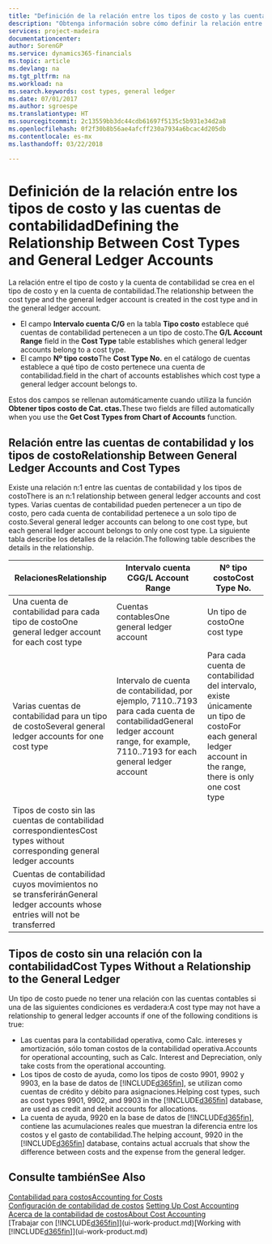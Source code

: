 ```yaml
---
title: "Definición de la relación entre los tipos de costo y las cuentas de contabilidad | Documentos de Microsoft"
description: "Obtenga información sobre cómo definir la relación entre el tipo de costo y la cuenta de contabilidad."
services: project-madeira
documentationcenter: 
author: SorenGP
ms.service: dynamics365-financials
ms.topic: article
ms.devlang: na
ms.tgt_pltfrm: na
ms.workload: na
ms.search.keywords: cost types, general ledger
ms.date: 07/01/2017
ms.author: sgroespe
ms.translationtype: HT
ms.sourcegitcommit: 2c13559bb3dc44cdb61697f5135c5b931e34d2a8
ms.openlocfilehash: 0f2f30b8b56ae4afcff230a7934a6bcac4d205db
ms.contentlocale: es-mx
ms.lasthandoff: 03/22/2018

---
```

# <a name="defining-the-relationship-between-cost-types-and-general-ledger-accounts"></a><span data-ttu-id="87bec-103">Definición de la relación entre los tipos de costo y las cuentas de contabilidad</span><span class="sxs-lookup"><span data-stu-id="87bec-103">Defining the Relationship Between Cost Types and General Ledger Accounts</span></span>
<span data-ttu-id="87bec-104">La relación entre el tipo de costo y la cuenta de contabilidad se crea en el tipo de costo y en la cuenta de contabilidad.</span><span class="sxs-lookup"><span data-stu-id="87bec-104">The relationship between the cost type and the general ledger account is created in the cost type and in the general ledger account.</span></span>  

* <span data-ttu-id="87bec-105">El campo **Intervalo cuenta C/G** en la tabla **Tipo costo** establece qué cuentas de contabilidad pertenecen a un tipo de costo.</span><span class="sxs-lookup"><span data-stu-id="87bec-105">The **G/L Account Range** field in the **Cost Type** table establishes which general ledger accounts belong to a cost type.</span></span>  
* <span data-ttu-id="87bec-106">El campo **Nº tipo costo**</span><span class="sxs-lookup"><span data-stu-id="87bec-106">The **Cost Type No.**</span></span> <span data-ttu-id="87bec-107">en el catálogo de cuentas establece a qué tipo de costo pertenece una cuenta de contabilidad.</span><span class="sxs-lookup"><span data-stu-id="87bec-107">field in the chart of accounts establishes which cost type a general ledger account belongs to.</span></span>  

<span data-ttu-id="87bec-108">Estos dos campos se rellenan automáticamente cuando utiliza la función **Obtener tipos costo de Cat. ctas.**</span><span class="sxs-lookup"><span data-stu-id="87bec-108">These two fields are filled automatically when you use the **Get Cost Types from Chart of Accounts** function.</span></span>  

## <a name="relationship-between-general-ledger-accounts-and-cost-types"></a><span data-ttu-id="87bec-109">Relación entre las cuentas de contabilidad y los tipos de costo</span><span class="sxs-lookup"><span data-stu-id="87bec-109">Relationship Between General Ledger Accounts and Cost Types</span></span>  
<span data-ttu-id="87bec-110">Existe una relación n:1 entre las cuentas de contabilidad y los tipos de costo</span><span class="sxs-lookup"><span data-stu-id="87bec-110">There is an n:1 relationship between general ledger accounts and cost types.</span></span> <span data-ttu-id="87bec-111">Varias cuentas de contabilidad pueden pertenecer a un tipo de costo, pero cada cuenta de contabilidad pertenece a un solo tipo de costo.</span><span class="sxs-lookup"><span data-stu-id="87bec-111">Several general ledger accounts can belong to one cost type, but each general ledger account belongs to only one cost type.</span></span> <span data-ttu-id="87bec-112">La siguiente tabla describe los detalles de la relación.</span><span class="sxs-lookup"><span data-stu-id="87bec-112">The following table describes the details in the relationship.</span></span>  

|<span data-ttu-id="87bec-113">Relaciones</span><span class="sxs-lookup"><span data-stu-id="87bec-113">Relationship</span></span>|<span data-ttu-id="87bec-114">**Intervalo cuenta CG**</span><span class="sxs-lookup"><span data-stu-id="87bec-114">**G/L Account Range**</span></span>|<span data-ttu-id="87bec-115">**Nº tipo costo**</span><span class="sxs-lookup"><span data-stu-id="87bec-115">**Cost Type No.**</span></span>|  
|------------------|------------------------------------------------|-------------------------------------------|  
|<span data-ttu-id="87bec-116">Una cuenta de contabilidad para cada tipo de costo</span><span class="sxs-lookup"><span data-stu-id="87bec-116">One general ledger account for each cost type</span></span>|<span data-ttu-id="87bec-117">Cuentas contables</span><span class="sxs-lookup"><span data-stu-id="87bec-117">One general ledger account</span></span>|<span data-ttu-id="87bec-118">Un tipo de costo</span><span class="sxs-lookup"><span data-stu-id="87bec-118">One cost type</span></span>|  
|<span data-ttu-id="87bec-119">Varias cuentas de contabilidad para un tipo de costo</span><span class="sxs-lookup"><span data-stu-id="87bec-119">Several general ledger accounts for one cost type</span></span>|<span data-ttu-id="87bec-120">Intervalo de cuenta de contabilidad, por ejemplo, 7110..7193 para cada cuenta de contabilidad</span><span class="sxs-lookup"><span data-stu-id="87bec-120">General ledger account range, for example, 7110..7193 for each general ledger account</span></span>|<span data-ttu-id="87bec-121">Para cada cuenta de contabilidad del intervalo, existe únicamente un tipo de costo</span><span class="sxs-lookup"><span data-stu-id="87bec-121">For each general ledger account in the range, there is only one cost type</span></span>|  
|<span data-ttu-id="87bec-122">Tipos de costo sin las cuentas de contabilidad correspondientes</span><span class="sxs-lookup"><span data-stu-id="87bec-122">Cost types without corresponding general ledger accounts</span></span>|<Empty>||  
|<span data-ttu-id="87bec-123">Cuentas de contabilidad cuyos movimientos no se transferirán</span><span class="sxs-lookup"><span data-stu-id="87bec-123">General ledger accounts whose entries will not be transferred</span></span>||<Empty>|  

## <a name="cost-types-without-a-relationship-to-the-general-ledger"></a><span data-ttu-id="87bec-124">Tipos de costo sin una relación con la contabilidad</span><span class="sxs-lookup"><span data-stu-id="87bec-124">Cost Types Without a Relationship to the General Ledger</span></span>  
<span data-ttu-id="87bec-125">Un tipo de costo puede no tener una relación con las cuentas contables si una de las siguientes condiciones es verdadera:</span><span class="sxs-lookup"><span data-stu-id="87bec-125">A cost type may not have a relationship to general ledger accounts if one of the following conditions is true:</span></span>  

* <span data-ttu-id="87bec-126">Las cuentas para la contabilidad operativa, como Calc. intereses y amortización, sólo toman costos de la contabilidad operativa.</span><span class="sxs-lookup"><span data-stu-id="87bec-126">Accounts for operational accounting, such as Calc. Interest and Depreciation, only take costs from the operational accounting.</span></span>  
* <span data-ttu-id="87bec-127">Los tipos de costo de ayuda, como los tipos de costo 9901, 9902 y 9903, en la base de datos de [!INCLUDE[d365fin](includes/d365fin_md.md)], se utilizan como cuentas de crédito y débito para asignaciones.</span><span class="sxs-lookup"><span data-stu-id="87bec-127">Helping cost types, such as cost types 9901, 9902, and 9903 in the [!INCLUDE[d365fin](includes/d365fin_md.md)] database, are used as credit and debit accounts for allocations.</span></span>  
* <span data-ttu-id="87bec-128">La cuenta de ayuda, 9920 en la base de datos de [!INCLUDE[d365fin](includes/d365fin_md.md)], contiene las acumulaciones reales que muestran la diferencia entre los costos y el gasto de contabilidad.</span><span class="sxs-lookup"><span data-stu-id="87bec-128">The helping account, 9920 in the [!INCLUDE[d365fin](includes/d365fin_md.md)] database, contains actual accruals that show the difference between costs and the expense from the general ledger.</span></span>  

## <a name="see-also"></a><span data-ttu-id="87bec-129">Consulte también</span><span class="sxs-lookup"><span data-stu-id="87bec-129">See Also</span></span>  
[<span data-ttu-id="87bec-130">Contabilidad para costos</span><span class="sxs-lookup"><span data-stu-id="87bec-130">Accounting for Costs</span></span>](finance-manage-cost-accounting.md)  
<span data-ttu-id="87bec-131">[Configuración de contabilidad de costos](finance-set-up-cost-accounting.md) </span><span class="sxs-lookup"><span data-stu-id="87bec-131">[Setting Up Cost Accounting](finance-set-up-cost-accounting.md) </span></span>  
[<span data-ttu-id="87bec-132">Acerca de la contabilidad de costos</span><span class="sxs-lookup"><span data-stu-id="87bec-132">About Cost Accounting</span></span>](finance-about-cost-accounting.md)  
<span data-ttu-id="87bec-133">[Trabajar con [!INCLUDE[d365fin](includes/d365fin_md.md)]](ui-work-product.md)</span><span class="sxs-lookup"><span data-stu-id="87bec-133">[Working with [!INCLUDE[d365fin](includes/d365fin_md.md)]](ui-work-product.md)</span></span>

